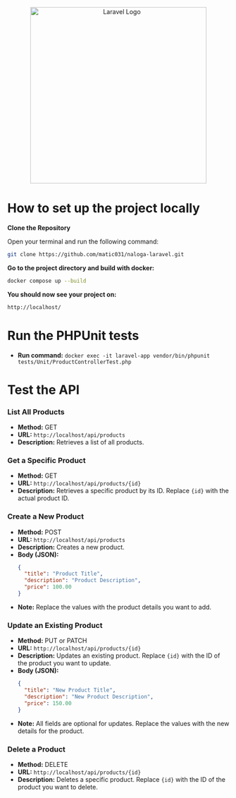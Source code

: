 <p align="center"><a href="https://laravel.com" target="_blank"><img src="https://raw.githubusercontent.com/laravel/art/master/logo-lockup/5%20SVG/2%20CMYK/1%20Full%20Color/laravel-logolockup-cmyk-red.svg" width="400" alt="Laravel Logo"></a></p>

# How to set up the project locally
**Clone the Repository**

   Open your terminal and run the following command:

```bash
git clone https://github.com/matic031/naloga-laravel.git
```
**Go to the project directory and build with docker:**
```bash
docker compose up --build
```

**You should now see your project on:**
```bash
http://localhost/
```



# Run the PHPUnit tests
- **Run command:** `docker exec -it laravel-app vendor/bin/phpunit tests/Unit/ProductControllerTest.php`

# Test the API

### List All Products
- **Method:** GET
- **URL:** `http://localhost/api/products`
- **Description:** Retrieves a list of all products.

### Get a Specific Product
- **Method:** GET
- **URL:** `http://localhost/api/products/{id}`
- **Description:** Retrieves a specific product by its ID. Replace `{id}` with the actual product ID.

### Create a New Product
- **Method:** POST
- **URL:** `http://localhost/api/products`
- **Description:** Creates a new product.
- **Body (JSON):**
    ```json
    {
      "title": "Product Title",
      "description": "Product Description",
      "price": 100.00
    }
    ```
- **Note:** Replace the values with the product details you want to add.

### Update an Existing Product
- **Method:** PUT or PATCH
- **URL:** `http://localhost/api/products/{id}`
- **Description:** Updates an existing product. Replace `{id}` with the ID of the product you want to update.
- **Body (JSON):**
    ```json
    {
      "title": "New Product Title",
      "description": "New Product Description",
      "price": 150.00
    }
    ```
- **Note:** All fields are optional for updates. Replace the values with the new details for the product.

### Delete a Product
- **Method:** DELETE
- **URL:** `http://localhost/api/products/{id}`
- **Description:** Deletes a specific product. Replace `{id}` with the ID of the product you want to delete.
